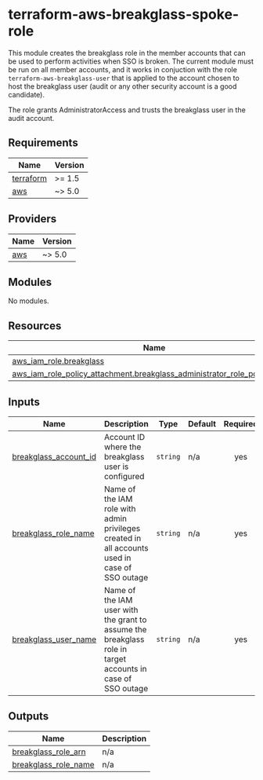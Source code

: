 # terraform-aws-breakglass-spoke-role

This module creates the breakglass role in the member accounts that can be used to perform activities when SSO is broken. The current module must be run on all member accounts, and it works in conjuction with the role `terraform-aws-breakglass-user` that is applied to the  account chosen to host the breakglass user (audit or any other security account is a good candidate).

The role grants AdministratorAccess and trusts the breakglass user in the audit account.

<!-- BEGINNING OF PRE-COMMIT-TERRAFORM DOCS HOOK -->
## Requirements

| Name | Version |
|------|---------|
| <a name="requirement_terraform"></a> [terraform](#requirement\_terraform) | >= 1.5 |
| <a name="requirement_aws"></a> [aws](#requirement\_aws) | ~> 5.0 |

## Providers

| Name | Version |
|------|---------|
| <a name="provider_aws"></a> [aws](#provider\_aws) | ~> 5.0 |

## Modules

No modules.

## Resources

| Name | Type |
|------|------|
| [aws_iam_role.breakglass](https://registry.terraform.io/providers/hashicorp/aws/latest/docs/resources/iam_role) | resource |
| [aws_iam_role_policy_attachment.breakglass_administrator_role_policy_attach](https://registry.terraform.io/providers/hashicorp/aws/latest/docs/resources/iam_role_policy_attachment) | resource |

## Inputs

| Name | Description | Type | Default | Required |
|------|-------------|------|---------|:--------:|
| <a name="input_breakglass_account_id"></a> [breakglass\_account\_id](#input\_breakglass\_account\_id) | Account ID where the breakglass user is configured | `string` | n/a | yes |
| <a name="input_breakglass_role_name"></a> [breakglass\_role\_name](#input\_breakglass\_role\_name) | Name of the IAM role with admin privileges created in all accounts used in case of SSO outage | `string` | n/a | yes |
| <a name="input_breakglass_user_name"></a> [breakglass\_user\_name](#input\_breakglass\_user\_name) | Name of the IAM user with the grant to assume the breakglass role in target accounts in case of SSO outage | `string` | n/a | yes |

## Outputs

| Name | Description |
|------|-------------|
| <a name="output_breakglass_role_arn"></a> [breakglass\_role\_arn](#output\_breakglass\_role\_arn) | n/a |
| <a name="output_breakglass_role_name"></a> [breakglass\_role\_name](#output\_breakglass\_role\_name) | n/a |
<!-- END OF PRE-COMMIT-TERRAFORM DOCS HOOK -->